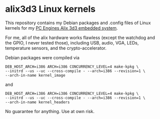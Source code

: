 alix3d3 Linux kernels
=====================

This repository contains my Debian packages and .config files of
Linux kernels for my
[PC Engines Alix 3d3 embedded system](http://pcengines.ch/alix.htm).

For me, all of the alix hardware works flawless (except the
watchdog and the GPIO, I never tested those), including USB,
audio, VGA, LEDs, temperature sensors, and the crypto-accelerator.

Debian packages were compiled via

    DEB_HOST_ARCH=i386 ARCH=i386 CONCURRENCY_LEVEL=4 make-kpkg \
    --initrd --us --uc --cross-compile - --arch=i386 --revision=1 \
    --arch-in-name kernel_image

and

    DEB_HOST_ARCH=i386 ARCH=i386 CONCURRENCY_LEVEL=4 make-kpkg \
    --initrd --us --uc --cross-compile - --arch=i386 --revision=1 \
    --arch-in-name kernel_headers 

No guarantee for anything. Use at own risk.
